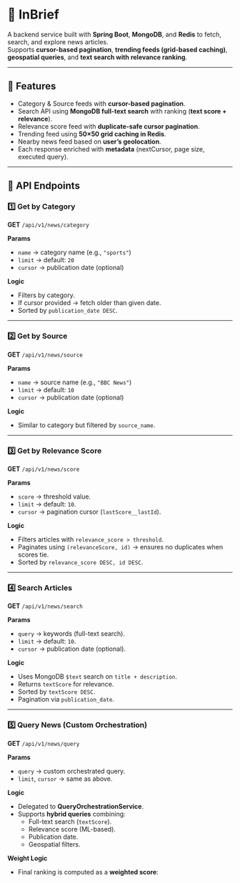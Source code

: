 # 📰 InBrief

A backend service built with **Spring Boot**, **MongoDB**, and **Redis** to fetch, search, and explore news articles.  
Supports **cursor-based pagination**, **trending feeds (grid-based caching)**, **geospatial queries**, and **text search with relevance ranking**.

---

## 🚀 Features
- Category & Source feeds with **cursor-based pagination**.  
- Search API using **MongoDB full-text search** with ranking (**text score + relevance**).  
- Relevance score feed with **duplicate-safe cursor pagination**.  
- Trending feed using **50×50 grid caching in Redis**.  
- Nearby news feed based on **user’s geolocation**.  
- Each response enriched with **metadata** (nextCursor, page size, executed query).  

---

## 📡 API Endpoints

### 1️⃣ Get by Category
**GET** `/api/v1/news/category`

**Params**
- `name` → category name (e.g., `"sports"`)  
- `limit` → default: `20`  
- `cursor` → publication date (optional)  

**Logic**
- Filters by category.  
- If cursor provided → fetch older than given date.  
- Sorted by `publication_date DESC`.  

---

### 2️⃣ Get by Source
**GET** `/api/v1/news/source`

**Params**
- `name` → source name (e.g., `"BBC News"`)  
- `limit` → default: `10`  
- `cursor` → publication date (optional)  

**Logic**
- Similar to category but filtered by `source_name`.  

---

### 3️⃣ Get by Relevance Score
**GET** `/api/v1/news/score`

**Params**
- `score` → threshold value.  
- `limit` → default: `10`.  
- `cursor` → pagination cursor (`lastScore__lastId`).  

**Logic**
- Filters articles with `relevance_score > threshold`.  
- Paginates using `(relevanceScore, id)` → ensures no duplicates when scores tie.  
- Sorted by `relevance_score DESC, id DESC`.  

---

### 4️⃣ Search Articles
**GET** `/api/v1/news/search`

**Params**
- `query` → keywords (full-text search).  
- `limit` → default: `10`.  
- `cursor` → publication date (optional).  

**Logic**
- Uses MongoDB `$text` search on `title + description`.  
- Returns `textScore` for relevance.  
- Sorted by `textScore DESC`.  
- Pagination via `publication_date`.  

---

### 5️⃣ Query News (Custom Orchestration)
**GET** `/api/v1/news/query`

**Params**
- `query` → custom orchestrated query.  
- `limit`, `cursor` → same as above.  

**Logic**
- Delegated to **QueryOrchestrationService**.  
- Supports **hybrid queries** combining:  
  - Full-text search (`textScore`).  
  - Relevance score (ML-based).  
  - Publication date.  
  - Geospatial filters.  

**Weight Logic**
- Final ranking is computed as a **weighted score**:  

